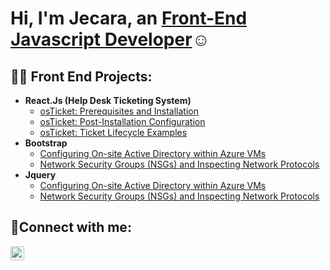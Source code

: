 <h1>Hi, I'm Jecara, an <a href="https://www.linkedin.com/in/jecarahood/">Front-End Javascript Developer</a>☺</h1>

<h2>👨‍💻 Front End Projects:</h2>

- <b>React.Js (Help Desk Ticketing System)</b>
  - [osTicket: Prerequisites and Installation](https://github.com/hoodj2893/osticket-prereqs)
  - [osTicket: Post-Installation Configuration](https://github.com/hoodj2893/post-install-config)
  - [osTicket: Ticket Lifecycle Examples](https://github.com/hoodj2893/ticket-lifecycle)
- <b>Bootstrap</b>
  - [Configuring On-site Active Directory within Azure VMs](https://github.com/hoodj2893/configure-ad)
  - [Network Security Groups (NSGs) and Inspecting Network Protocols](https://github.com/hoodj2893/azure-network-protocols)
- <b>Jquery</b>
  - [Configuring On-site Active Directory within Azure VMs](https://github.com/hoodj2893/configure-ad)
  - [Network Security Groups (NSGs) and Inspecting Network Protocols](https://github.com/hoodj2893/azure-network-protocols)

<h2>🤳Connect with me:</h2>

[<img align="left" alt="Josh | LinkedIn" width="22px" src="https://cdn.jsdelivr.net/npm/simple-icons@v3/icons/linkedin.svg" />][linkedin]

[linkedin]: https://linkedin.com/in/jecarahood
